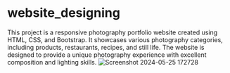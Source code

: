 # website_designing
This project is a responsive photography portfolio website created using HTML, CSS, and Bootstrap. It showcases various photography categories, including products, restaurants, recipes, and still life. The website is designed to provide a unique photography experience with excellent composition and lighting skills.
![Screenshot 2024-05-25 172728](https://github.com/ankit-vadadoriya/website_designing/assets/162089228/0be3d92b-fee1-4430-a808-d02fb0562335)
